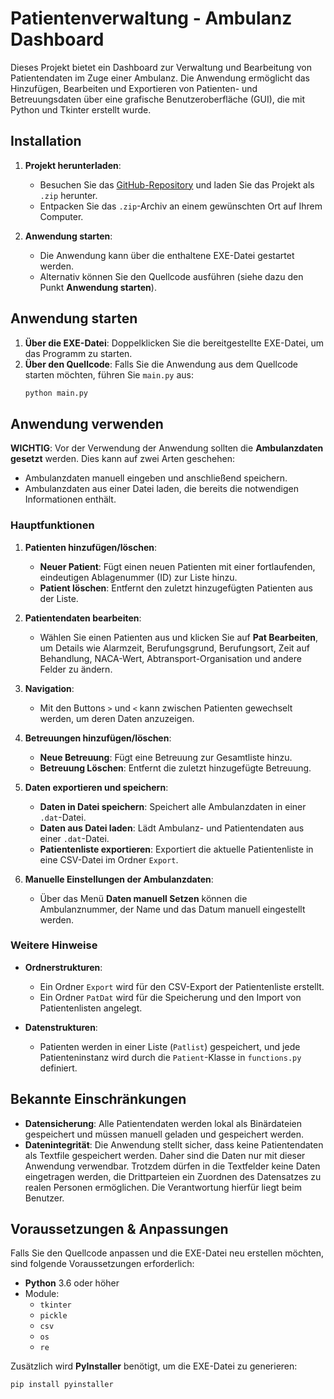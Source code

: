 # Patientenverwaltung - Ambulanz Dashboard

Dieses Projekt bietet ein Dashboard zur Verwaltung und Bearbeitung von Patientendaten im Zuge einer Ambulanz. Die Anwendung ermöglicht das Hinzufügen, Bearbeiten und Exportieren von Patienten- und Betreuungsdaten über eine grafische Benutzeroberfläche (GUI), die mit Python und Tkinter erstellt wurde.

## Installation

1. **Projekt herunterladen**:
   - Besuchen Sie das [GitHub-Repository](https://github.com/Simsikind/RK-AMB-Dashboard) und laden Sie das Projekt als `.zip` herunter.
   - Entpacken Sie das `.zip`-Archiv an einem gewünschten Ort auf Ihrem Computer.

2. **Anwendung starten**:
   - Die Anwendung kann über die enthaltene EXE-Datei gestartet werden.
   - Alternativ können Sie den Quellcode ausführen (siehe dazu den Punkt **Anwendung starten**).

## Anwendung starten

1. **Über die EXE-Datei**: Doppelklicken Sie die bereitgestellte EXE-Datei, um das Programm zu starten.
2. **Über den Quellcode**: Falls Sie die Anwendung aus dem Quellcode starten möchten, führen Sie `main.py` aus:
    ```bash
    python main.py
    ```

## Anwendung verwenden

**WICHTIG**: Vor der Verwendung der Anwendung sollten die **Ambulanzdaten gesetzt** werden. Dies kann auf zwei Arten geschehen:
   - Ambulanzdaten manuell eingeben und anschließend speichern.
   - Ambulanzdaten aus einer Datei laden, die bereits die notwendigen Informationen enthält.

### Hauptfunktionen

1. **Patienten hinzufügen/löschen**:
   - **Neuer Patient**: Fügt einen neuen Patienten mit einer fortlaufenden, eindeutigen Ablagenummer (ID) zur Liste hinzu.
   - **Patient löschen**: Entfernt den zuletzt hinzugefügten Patienten aus der Liste.

2. **Patientendaten bearbeiten**:
   - Wählen Sie einen Patienten aus und klicken Sie auf **Pat Bearbeiten**, um Details wie Alarmzeit, Berufungsgrund, Berufungsort, Zeit auf Behandlung, NACA-Wert, Abtransport-Organisation und andere Felder zu ändern.

3. **Navigation**:
   - Mit den Buttons `>` und `<` kann zwischen Patienten gewechselt werden, um deren Daten anzuzeigen.

4. **Betreuungen hinzufügen/löschen**:
   - **Neue Betreuung**: Fügt eine Betreuung zur Gesamtliste hinzu.
   - **Betreuung Löschen**: Entfernt die zuletzt hinzugefügte Betreuung.

5. **Daten exportieren und speichern**:
   - **Daten in Datei speichern**: Speichert alle Ambulanzdaten in einer `.dat`-Datei.
   - **Daten aus Datei laden**: Lädt Ambulanz- und Patientendaten aus einer `.dat`-Datei.
   - **Patientenliste exportieren**: Exportiert die aktuelle Patientenliste in eine CSV-Datei im Ordner `Export`.

6. **Manuelle Einstellungen der Ambulanzdaten**:
   - Über das Menü **Daten manuell Setzen** können die Ambulanznummer, der Name und das Datum manuell eingestellt werden.

### Weitere Hinweise

- **Ordnerstrukturen**: 
  - Ein Ordner `Export` wird für den CSV-Export der Patientenliste erstellt.
  - Ein Ordner `PatDat` wird für die Speicherung und den Import von Patientenlisten angelegt.
  
- **Datenstrukturen**:
  - Patienten werden in einer Liste (`Patlist`) gespeichert, und jede Patienteninstanz wird durch die `Patient`-Klasse in `functions.py` definiert.

## Bekannte Einschränkungen

- **Datensicherung**: Alle Patientendaten werden lokal als Binärdateien gespeichert und müssen manuell geladen und gespeichert werden.
- **Datenintegrität**: Die Anwendung stellt sicher, dass keine Patientendaten als Textfile gespeichert werden. Daher sind die Daten nur mit dieser Anwendung verwendbar. Trotzdem dürfen in die Textfelder keine Daten eingetragen werden, die Drittparteien ein Zuordnen des Datensatzes zu realen Personen ermöglichen. Die Verantwortung hierfür liegt beim Benutzer.

## Voraussetzungen & Anpassungen

Falls Sie den Quellcode anpassen und die EXE-Datei neu erstellen möchten, sind folgende Voraussetzungen erforderlich:

- **Python** 3.6 oder höher
- Module:
  - `tkinter`
  - `pickle`
  - `csv`
  - `os`
  - `re`

Zusätzlich wird **PyInstaller** benötigt, um die EXE-Datei zu generieren:
```bash
pip install pyinstaller
